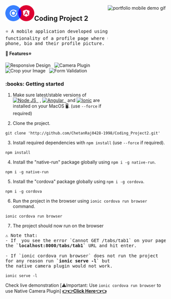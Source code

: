 <img height="350px" align="right" src="vid.gif" alt="portfolio mobile demo gif"/>

<img align="left" src="logo.png" height="50" alt="react icon"/>
<h2>Coding Project 2</h2>

<pre>
⭐ A mobile application developed using Ionic that appears to have the 
functionality of a profile page where users edit their name, email, 
phone, bio and their profile picture.
</pre>

<strong>:crown: Features⭐</strong>

<img src="https://img.shields.io/badge/-Responsiveness-blue" alt="Responsive Design"/> &nbsp; <img src="https://img.shields.io/badge/-Camera%20Plugin-blue" alt="Camera Plugin"/> &nbsp; <img src="https://img.shields.io/badge/-Crop%20Image-blue" alt="Crop your Image"/> &nbsp; <img src="https://img.shields.io/badge/-Form%20Validation-blue" alt="Form Validation"/> &nbsp; 
<br/>



<h3>:books: Getting started</h3>

1. Make sure latest/stable versions of <a href="https://nodejs.org/en"><img src="https://img.shields.io/badge/-Node%20JS-green"  alt="Node JS"/> &nbsp;</a> , <a href="https://angular.io/cli"><img src="https://img.shields.io/badge/-Angular-red"  alt="Angular"/> &nbsp;</a>  and  <a href="https://ionicframework.com/"><img src="https://img.shields.io/badge/-Ionic-blue"  alt="Ionic"/></a>  are installed on your MacOS 🖥️. (use `--force` if required)

2. Clone the project.
```
git clone 'http://github.com/ChetanRaj0428-1998/Coding_Project2.git'
```
3. Install required dependencies with `npm install` (use `--force` if required).
```
npm install
```

4. Install the "native-run" package globally using `npm i -g native-run`. 
```
npm i -g native-run
```

5. Install the "cordova" package globally using `npm i -g cordova`. 
```
npm i -g cordova
```

6. Run the project in the browser using `ionic cordova run browser` command.
```
ionic cordova run browser
```
7. The project should now run on the browser


<pre>
⚠️ Note that:
- If  you see the error `Cannot GET /tabs/tab1` on your page , remove <strong>`/tabs/tab1`</strong> from
the <strong>`localhost:8000/tabs/tab1`</strong> URL and hit enter.

- If `ionic cordova run browser` does not run the project 
for any reason run <strong>`ionic serve -l`</strong> but 
the native camera plugin would not work.
</pre>
```
ionic serve -l
```

Check live demonstration
[⚠️Important: Use `ionic cordova run browser` to use Native Camera Plugin]
 <a  href="https://peppy-faun-e59dfe.netlify.app/"  target="_blank"><strong>👉👉Click Here👈👈</strong></a>
